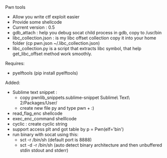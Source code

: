 Pwn tools
- Allow you write ctf exploit easier
- Provide some shellcode
- Current version : 0.5
- gdb_attach : help you debug socat child process in gdb, copy to /usr/bin
- libc_collection.json : is my libc offset collection copy it into your home folder (cp pwn.json ~/.libc_collection.json)
- libc_collection.py is a script that extracts libc symbol, that help get_libc_offset method work smoothly.

Requires:
- pyelftools (pip install pyelftools)

Added:
- Sublime text snippet : 
  + copy pwnlib_snippets.sublime-snippet Sublime\ Text\ 2/Packages/User/
  + create new file py and type pwn + <tab> :)
- read_flag_enc shellcode
- exec_enc_command shelllcode
- cyclic : create cyclic string
- support access plt and got table by p = Pwn(elf='bin')
- run binary with socat using this:
	+ sct -r /bin/sh (default port is 8888)
	+ sct -d -r /bin/sh (auto detect binary architecture and then unbuffered stdin stdout and stderr)